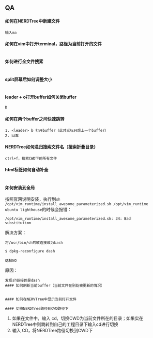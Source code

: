 ## QA
#### 如何在NERDTree中新建文件
```
输入ma
```
#### 如何在vim中打开terminal，路径为当前打开的文件
```

```
#### 如何进行全文件搜索
```

```
#### split屏幕后如何调整大小
```

```
#### leader + o打开buffer如何关闭buffer
```
D
```
#### 如何在两个buffer之间快速跳转
```
1. <leader> b 打开buffer（此时光标只想上一个buffer）
2. 回车
```
#### NERDTree如何递归搜索文件名（搜索折叠目录） 
```
ctrl+f，搜索CWD下的所有文件
```
#### html标签如何自动补全
```

```
#### 如何安装到全局
按照官网说明安装，执行到`sh /opt/vim_runtime/install_awesome_parameterized.sh /opt/vim_runtime ubuntu lighthouse`的时候会报错：
```
/opt/vim_runtime/install_awesome_parameterized.sh: 34: Bad substitution
```
解决方案：
```
将/usr/bin/sh的软连接改为bash

$ dpkg-reconfigure dash

选择NO
```
原因：
```
发现sh链接的是dash
#### 如何刷新当前buffer（当前文件在别处被更新的情况）
```

```

#### 如何在NERVTree中显示当前打开文件
```

```
#### 切换NERDTree路径到CWD路径下
```
1. 如果在文件中，输入<leader> cd，切换CWD为当前文件所在的目录；如果实在NERDTree中则跳转到自己的工程目录下输入cd进行切换
2. 输入<leader> CD，将NERDTree路径切换到CWD下
```
